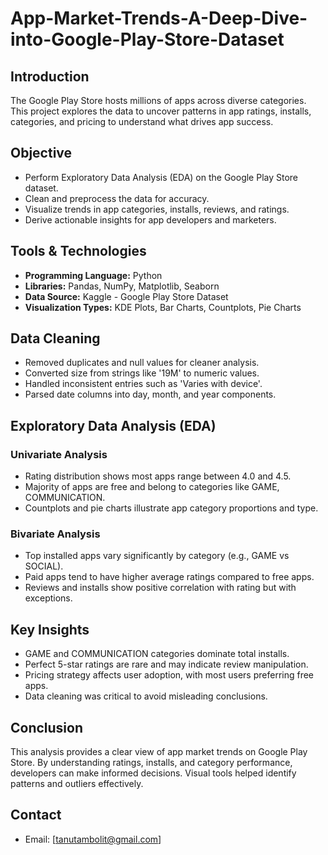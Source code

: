 # App-Market-Trends-A-Deep-Dive-into-Google-Play-Store-Dataset
## Introduction  
The Google Play Store hosts millions of apps across diverse categories. This project explores the data to uncover patterns in app ratings, installs, categories, and pricing to understand what drives app success.

## Objective  
- Perform Exploratory Data Analysis (EDA) on the Google Play Store dataset.  
- Clean and preprocess the data for accuracy.  
- Visualize trends in app categories, installs, reviews, and ratings.  
- Derive actionable insights for app developers and marketers.

## Tools & Technologies  
- **Programming Language:** Python  
- **Libraries:** Pandas, NumPy, Matplotlib, Seaborn  
- **Data Source:** Kaggle - Google Play Store Dataset  
- **Visualization Types:** KDE Plots, Bar Charts, Countplots, Pie Charts

## Data Cleaning  
- Removed duplicates and null values for cleaner analysis.  
- Converted size from strings like '19M' to numeric values.  
- Handled inconsistent entries such as 'Varies with device'.  
- Parsed date columns into day, month, and year components.

## Exploratory Data Analysis (EDA)  

### Univariate Analysis  
- Rating distribution shows most apps range between 4.0 and 4.5.  
- Majority of apps are free and belong to categories like GAME, COMMUNICATION.  
- Countplots and pie charts illustrate app category proportions and type.

### Bivariate Analysis  
- Top installed apps vary significantly by category (e.g., GAME vs SOCIAL).  
- Paid apps tend to have higher average ratings compared to free apps.  
- Reviews and installs show positive correlation with rating but with exceptions.

## Key Insights  
- GAME and COMMUNICATION categories dominate total installs.  
- Perfect 5-star ratings are rare and may indicate review manipulation.  
- Pricing strategy affects user adoption, with most users preferring free apps.  
- Data cleaning was critical to avoid misleading conclusions.

## Conclusion  
This analysis provides a clear view of app market trends on Google Play Store. By understanding ratings, installs, and category performance, developers can make informed decisions. Visual tools helped identify patterns and outliers effectively.

## Contact    
- Email: [tanutambolit@gmail.com]
